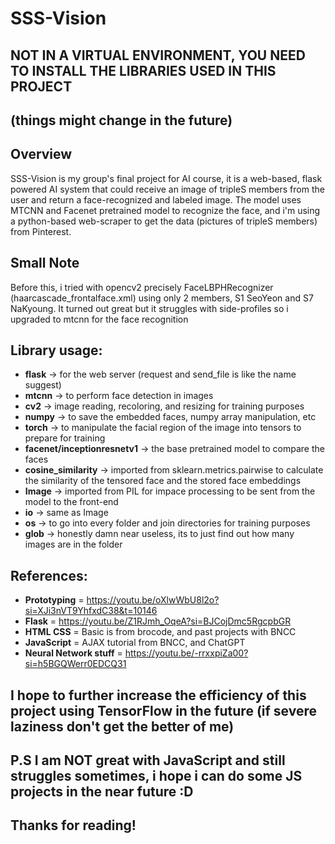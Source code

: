 ﻿SSS-Vision
=  

## NOT IN A VIRTUAL ENVIRONMENT, YOU NEED TO INSTALL THE LIBRARIES USED IN THIS PROJECT
## (things might change in the future)

## Overview  
SSS-Vision is my group's final project for AI course, it is a web-based, flask powered
AI system that could receive an image of tripleS members from the user and return a face-recognized and labeled image. The model uses MTCNN and Facenet pretrained model to recognize the face, and i'm using a python-based web-scraper to get the data (pictures of tripleS members) from Pinterest.

## Small Note  
Before this, i tried with opencv2 precisely FaceLBPHRecognizer (haarcascade_frontalface.xml) using only 2 members, S1 SeoYeon and S7 NaKyoung. It turned out great but it struggles with side-profiles so i upgraded to mtcnn for the face recognition


## Library usage:  
- **flask** -> for the web server (request and send_file is like the name suggest)  
- **mtcnn** -> to perform face detection in images  
- **cv2** -> image reading, recoloring, and resizing for training purposes    
- **numpy** -> to save the embedded faces, numpy array manipulation, etc    
- **torch** -> to manipulate the facial region of the image into tensors to prepare for training    
- **facenet/inceptionresnetv1** -> the base pretrained model to compare the faces   
- **cosine_similarity** -> imported from sklearn.metrics.pairwise to calculate the similarity of the tensored face and the stored face embeddings  
- **Image** -> imported from PIL for impace processing to be sent from the model to the front-end  
- **io** -> same as Image  
- **os** -> to go into every folder and join directories for training purposes    
- **glob** -> honestly damn near useless, its to just find out how many images are in the folder 


## References:  
- **Prototyping** = https://youtu.be/oXlwWbU8l2o?si=XJi3nVT9YhfxdC38&t=10146  
- **Flask** = https://youtu.be/Z1RJmh_OqeA?si=BJCojDmc5RgcpbGR  
- **HTML CSS** = Basic is from brocode, and past projects with BNCC  
- **JavaScript** = AJAX tutorial from BNCC, and ChatGPT  
- **Neural Network stuff** = https://youtu.be/-rrxxpiZa00?si=h5BGQWerr0EDCQ31  


## I hope to further increase the efficiency of this project using TensorFlow in the future (if severe laziness don't get the better of me) 

## P.S I am NOT great with JavaScript and still struggles sometimes, i hope i can do some JS projects in the near future :D

## Thanks for reading!

